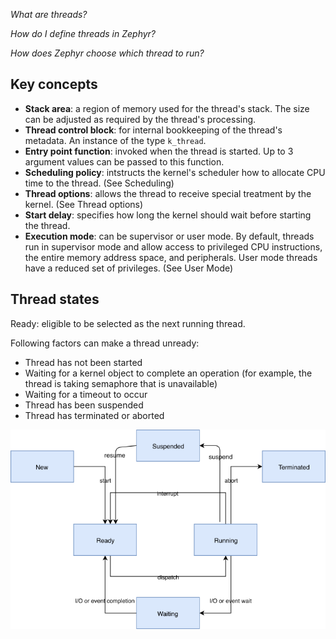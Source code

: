 *What are threads?*

*How do I define threads in Zephyr?*

*How does Zephyr choose which thread to run?*


## Key concepts
- **Stack area**: a region of memory used for the thread's stack. The size can be adjusted as required by the thread's processing.
- **Thread control block**: for internal bookkeeping of the thread's metadata. An instance of the type `k_thread`.
- **Entry point function**: invoked when the thread is started. Up to 3 argument values can be passed to this function. 
- **Scheduling policy**: intstructs the kernel's scheduler how to allocate CPU time to the thread. (See Scheduling)
- **Thread options**: allows the thread to receive special treatment by the kernel. (See Thread options)
- **Start delay**: specifies how long the kernel should wait before starting the thread.
- **Execution mode**: can be supervisor or user mode. By default, threads run in supervisor mode and allow access to privileged CPU instructions, the entire memory address space, and peripherals. User mode threads have a reduced set of privileges. (See User Mode)

## Thread states
Ready: eligible to be selected as the next running thread.

Following factors can make a thread unready:
- Thread has not been started
- Waiting for a kernel object to complete an operation (for example, the thread is taking semaphore that is unavailable)
- Waiting for a timeout to occur
- Thread has been suspended
- Thread has terminated or aborted

![thread_states](/images/thread_states_png.png)